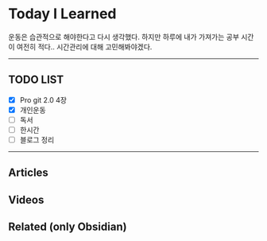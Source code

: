 # Today I Learned
운동은 습관적으로 해야한다고 다시 생각했다.
하지만 하루에 내가 가져가는 공부 시간이 여전히 적다..
시간관리에 대해 고민해봐야겠다.

---

## TODO LIST
- [x] Pro git 2.0 4장
- [x] 개인운동
- [ ] 독서
- [ ] 한시간
- [ ] 블로그 정리

---

## Articles

## Videos

## Related (only Obsidian)
